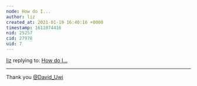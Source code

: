 ```yaml
---
node: How do I...
author: liz
created_at: 2021-01-19 16:40:16 +0000
timestamp: 1611074416
nid: 25257
cid: 27978
uid: 7
---
```




[liz](../profile/liz) replying to: [How do I...](../notes/akhila/12-15-2020/how-do-i)

----
Thank you [@David_Uwi](/profile/David_Uwi)